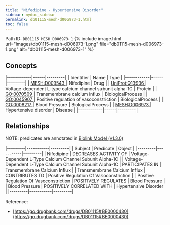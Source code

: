 ```yaml
---
title: "Nifedipine - Hypertensive Disorder"
sidebar: mydoc_sidebar
permalink: db01115-mesh-d006973-1.html
toc: false 
---
```



Path ID: `DB01115_MESH_D006973_1`
{% include image.html url="images/db01115-mesh-d006973-1.png" file="db01115-mesh-d006973-1.png" alt="db01115-mesh-d006973-1" %}

## Concepts

|------------|------|---------|
| Identifier | Name | Type    |
|------------|------|---------|
| <a href="https://identifiers.org/MESH:D009543">MESH:D009543 </a> | Nifedipine | Drug |
| <a href="https://identifiers.org/UniProt:Q13936">UniProt:Q13936 </a> | Voltage-dependent L-type calcium channel subunit alpha-1C | Protein |
| <a href="https://identifiers.org/GO:0070509">GO:0070509 </a> | Transmembrane calcium influx | BiologicalProcess |
| <a href="https://identifiers.org/GO:0045907">GO:0045907 </a> | Positive regulation of vasoconstriction | BiologicalProcess |
| <a href="https://identifiers.org/GO:0008217">GO:0008217 </a> | Blood Pressure | BiologicalProcess |
| <a href="https://identifiers.org/MESH:D006973">MESH:D006973 </a> | Hypertensive disorder | Disease |
|------------|------|---------|

## Relationships


NOTE: predicates are annotated in <a href="https://github.com/biolink/biolink-model/releases/tag/v1.3.0">Biolink Model (v1.3.0)</a>

|---------|-----------|---------|
| Subject | Predicate | Object  |
|---------|-----------|---------|
| Nifedipine | DECREASES ACTIVITY OF | Voltage-Dependent L-Type Calcium Channel Subunit Alpha-1C |
| Voltage-Dependent L-Type Calcium Channel Subunit Alpha-1C | PARTICIPATES IN | Transmembrane Calcium Influx |
| Transmembrane Calcium Influx | CONTRIBUTES TO | Positive Regulation Of Vasoconstriction |
| Positive Regulation Of Vasoconstriction | POSITIVELY REGULATES | Blood Pressure |
| Blood Pressure | POSITIVELY CORRELATED WITH | Hypertensive Disorder |
|---------|-----------|---------|

Reference: 
  - [https://go.drugbank.com/drugs/DB01115#BE0000430](https://go.drugbank.com/drugs/DB01115#BE0000430)
